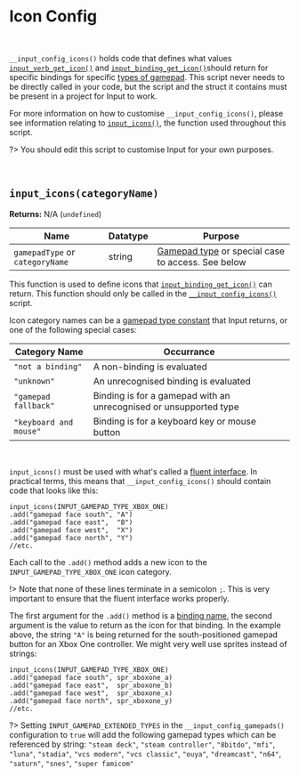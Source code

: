 # Icon Config

&nbsp;

`__input_config_icons()` holds code that defines what values [`input_verb_get_icon()`](Functions-(Verbs)?id=input_verb_get_iconverb-playerindex-alternate-profilename) and [`input_binding_get_icon()`](Functions-(Binding-Access)?id=input_binding_get_iconbinding-playerindex)should return for specific bindings for specific [types of gamepad](Functions-(Players)?id=input_player_get_gamepad_typeplayerindex-binding). This script never needs to be directly called in your code, but the script and the struct it contains must be present in a project for Input to work.

For more information on how to customise `__input_config_icons()`, please see information relating to [`input_icons()`](Functions-(Other)?id=input_iconscategoryname), the function used throughout this script.

?> You should edit this script to customise Input for your own purposes.

&nbsp;

## `input_icons(categoryName)`

**Returns:** N/A (`undefined`)

|Name                           |Datatype|Purpose                                                |
|-------------------------------|--------|-------------------------------------------------------|
|`gamepadType` or `categoryName`|string  |[Gamepad type](Library-Constants#gamepad-types) or special case to access. See below|

This function is used to define icons that [`input_binding_get_icon()`](Functions-(Binding-Access)?id=input_binding_get_iconbinding-playerindex) can return. This function should only be called in the [`__input_config_icons()`](Configuration?id=icons) script.

Icon category names can be a [gamepad type constant](Library-Constants#gamepad-types) that Input returns, or one of the following special cases:

|Category Name         |Occurrance                                                       |
|----------------------|-----------------------------------------------------------------|
|`"not a binding"`     |A non-binding is evaluated                                       |
|`"unknown"`           |An unrecognised binding is evaluated                             |
|`"gamepad fallback"`  |Binding is for a gamepad with an unrecognised or unsupported type|
|`"keyboard and mouse"`|Binding is for a keyboard key or mouse button                    |

&nbsp;

`input_icons()` must be used with what's called a [fluent interface](https://en.wikipedia.org/wiki/Fluent_interface). In practical terms, this means that `__input_config_icons()` should contain code that looks like this:

```
input_icons(INPUT_GAMEPAD_TYPE_XBOX_ONE)
.add("gamepad face south", "A")
.add("gamepad face east",  "B")
.add("gamepad face west",  "X")
.add("gamepad face north", "Y")
//etc.
```

Each call to the `.add()` method adds a new icon to the `INPUT_GAMEPAD_TYPE_XBOX_ONE` icon category.

!> Note that none of these lines terminate in a semicolon `;`. This is very important to ensure that the fluent interface works properly.

The first argument for the `.add()` method is a [binding name](Binding-Names), the second argument is the value to return as the icon for that binding. In the example above, the string `"A"` is being returned for the south-positioned gamepad button for an Xbox One controller. We might very well use sprites instead of strings:

```
input_icons(INPUT_GAMEPAD_TYPE_XBOX_ONE)
.add("gamepad face south", spr_xboxone_a)
.add("gamepad face east",  spr_xboxone_b)
.add("gamepad face west",  spr_xboxone_x)
.add("gamepad face north", spr_xboxone_y)
//etc.
```

?> Setting `INPUT_GAMEPAD_EXTENDED_TYPES` in the `__input_config_gamepads()` configuration to `true` will add the following gamepad types which can be referenced by string: `"steam deck"`, `"steam controller"`, `"8bitdo"`, `"mfi"`, `"luna"`, `"stadia"`, `"vcs modern"`, `"vcs classic"`, `"ouya"`, `"dreamcast"`, `"n64"`, `"saturn"`, `"snes"`, `"super famicom"`